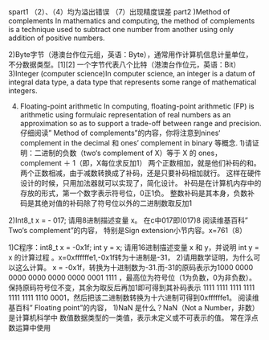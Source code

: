 spart1
（2）、（4）均为溢出错误
（7）出现精度误差
part2
)Method of complements In mathematics and computing, 
the method of complements is a technique used to 
subtract one number from another using
only addition of positive numbers. 

2)Byte字节（港澳台作位元组，英语：Byte），通常用作计算机信息计量单位，
不分数据类型。[1][2] 一个字节代表八个比特（港澳台作位元，英语：Bit）
3)Integer (computer science)In computer science, 
an integer is a datum of integral data type, a data
type that represents some range of
mathematical integers.
    

4) Floating-point arithmetic         In computing, 
floating-point arithmetic (FP) is arithmetic 
using formulaic representation of real 
numbers as an approximation so as
to support a trade-off between 
range and precision.
仔细阅读” Method of complements”的内容，你将注意到nines‘ complement in
the decimal 和 ones’ complement in binary 等概念.
1)请证明：二进制的负数（two‘s complement of X）等于 X 的 ones，
complement ＋ 1（即，X每位求反加1）
两个正数相加，就是他们补码的和。两个正数相减，由于减数转换成了补码，还是只要补码相加就行。
这样在硬件设计的时候，只用加法器就可以实现了，简化设计。
补码是在计算机内存中的存放的形式，第一个数字表示符号位，0正1负。
整数补码是其本身，负数补码是其绝对值的补码除了符号位以外的二进制数取反加1


2)Int8_t x = - 017; 请用8进制描述变量 x。
在c中017即(017)8 阅读维基百科” Two‘s complement”的内容，
特别是Sign extension小节内容。x=761（8）

1)C程序：int8_t x = -0x1f; int y = x; 请用16进制描述变量 x 和 y，并说明 int
y = x 的计算过程
。x=0xffffffe1,-0x1f转为十进制是-31，
2)请用数学证明，为什么可以这么计算。
x = -0x1f，转换为十进制数为-31.而-31的原码表示为1000 0000 0000 0000 0000 0000 0001 1111
，最高位为符号位（1为负数，0为非负数）。保持原码符号位不变，其余为取反后再加1即可得到其补码表示
1111 1111 1111 1111 1111 1111 1110 0001，然后把该二进制数转换为十六进制可得到0xffffffe1。
阅读维基百科” Floating point”的内容，
1)NaN 是什么？NaN（Not a Number，非数）是计算机科学中
数值数据类型的一类值，表示未定义或不可表示的值。
常在浮点数运算中使用 

